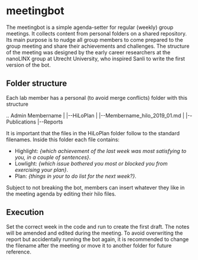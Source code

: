 # meetingbot

The meetingbot is a simple agenda-setter for regular (weekly) group meetings. It collects content from personal folders on a shared repository. Its main purpose is to nudge all group members to come prepared to the group meeting and share their achievements and challenges. The structure of the meeting was designed by the early career researchers at the nanoLINX group at Utrecht University, who inspired Sanli to write the first version of the bot. 

## Folder structure
Each lab member has a personal (to avoid merge conflicts) folder with this structure

..
Admin
Membername
|
|--HiLoPlan
|  |--Membername_hilo_2019_01.md
|
|--Publications 
|--Reports

It is important that the files in the HiLoPlan folder follow to the standard filenames. Inside this folder each file contains: 

* Highlight: _{which achievement of the last week was most satisfying to you, in a couple of sentences}_. 
* Lowlight: _{which issue bothered you most or blocked you from exercising your plan}_. 
* Plan:  _{things in your to do list for the next week?}_. 

Subject to not breaking the bot, members can insert whatever they like in the meeting agenda by editing their hilo files.


## Execution

Set the correct week in the code and run to create the first draft. The notes will be amended and edited during the meeting. To avoid overwriting the report but accidentally running the bot again, it is recommended to change the filename after the meeting or move it to another folder for future reference.

